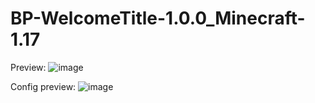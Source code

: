 # BP-WelcomeTitle-1.0.0_Minecraft-1.17

Preview:
![image](https://user-images.githubusercontent.com/70117557/138681411-c7441b13-0d5a-4c91-abc8-aa1b8c13f69d.png)


Config preview:
![image](https://user-images.githubusercontent.com/70117557/138681549-cea2e231-fcd9-4650-b60c-bc3c438feed4.png)
